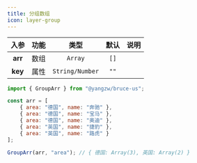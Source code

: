 ```yaml
---
title: 分组数组
icon: layer-group
---
```


入参|功能|类型|默认|说明
:-:|:-:|:-:|:-:|-
**arr**|数组|`Array`|`[]`
**key**|属性|`String/Number`|`""`

```js
import { GroupArr } from "@yangzw/bruce-us";

const arr = [
	{ area: "德国", name: "奔驰" },
	{ area: "德国", name: "宝马" },
	{ area: "德国", name: "奥迪" },
	{ area: "英国", name: "捷豹" },
	{ area: "英国", name: "路虎" }
];

GroupArr(arr, "area"); // { 德国: Array(3), 英国: Array(2) }
```